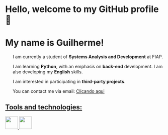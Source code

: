 <h1>Hello, welcome to my GitHub profile 👋</h1>
<h1>My name is Guilherme!</h1>

<ul>I am currently a student of <b>Systems Analysis and Development</b> at FIAP.</ul>
<ul>I am learning <b>Python</b>, with an emphasis on <b>back-end</b> development. I am also developing my <b>English</b> skills.</ul>
<ul>I am interested in participating in <b>third-party projects</b>.</ul>
<ul>You can contact me via email: <a href="mailto:ghduep@outlook.com"./>Clicando aqui</ul>

<h2>Tools and technologies:</h2>
<div><img loading="lazy" src="https://cdn.jsdelivr.net/gh/devicons/devicon@latest/icons/python/python-original.svg" width="40" height="40"/>
<img loading="lazy" src="https://cdn.jsdelivr.net/gh/devicons/devicon@latest/icons/git/git-original.svg" width="40" height="40"/></div>
